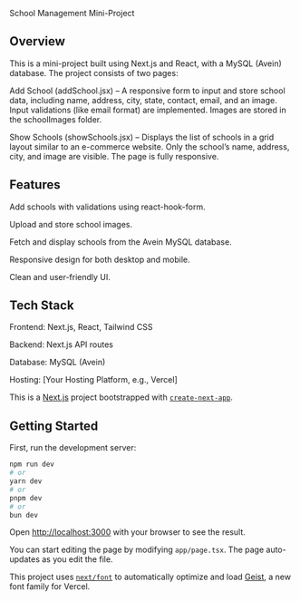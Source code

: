 School Management Mini-Project
## Overview

This is a mini-project built using Next.js and React, with a MySQL (Avein) database. The project consists of two pages:

Add School (addSchool.jsx) – A responsive form to input and store school data, including name, address, city, state, contact, email, and an image. Input validations (like email format) are implemented. Images are stored in the schoolImages folder.

Show Schools (showSchools.jsx) – Displays the list of schools in a grid layout similar to an e-commerce website. Only the school’s name, address, city, and image are visible. The page is fully responsive.

## Features

Add schools with validations using react-hook-form.

Upload and store school images.

Fetch and display schools from the Avein MySQL database.

Responsive design for both desktop and mobile.

Clean and user-friendly UI.

## Tech Stack

Frontend: Next.js, React, Tailwind CSS

Backend: Next.js API routes

Database: MySQL (Avein)

Hosting: [Your Hosting Platform, e.g., Vercel]

This is a [Next.js](https://nextjs.org) project bootstrapped with [`create-next-app`](https://nextjs.org/docs/app/api-reference/cli/create-next-app).

## Getting Started

First, run the development server:

```bash
npm run dev
# or
yarn dev
# or
pnpm dev
# or
bun dev
```

Open [http://localhost:3000](http://localhost:3000) with your browser to see the result.

You can start editing the page by modifying `app/page.tsx`. The page auto-updates as you edit the file.

This project uses [`next/font`](https://nextjs.org/docs/app/building-your-application/optimizing/fonts) to automatically optimize and load [Geist](https://vercel.com/font), a new font family for Vercel.

